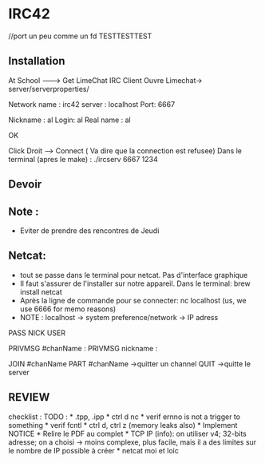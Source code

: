 # IRC42

//port un peu comme un fd
TESTTESTTEST

## Installation

At School ---> Get LimeChat IRC Client
Ouvre Limechat-> server/serverproperties/

Network name : irc42
server : localhost
Port: 6667

Nickname : al
Login: al
Real name : al

OK

Click Droit --> Connect ( Va dire que la connection est refusee)
Dans le terminal (apres le make) : ./ircserv 6667 1234

## Devoir

## Note :
* Eviter de prendre des rencontres de Jeudi

## Netcat:
* tout se passe dans le terminal pour netcat. Pas d'interface graphique
* Il faut s'assurer de l'installer sur notre appareil. Dans le terminal: brew install netcat
* Après la ligne de commande pour se connecter: nc localhost <port> (us, we use 6666 for memo reasons)
* NOTE : localhost -> system preference/network -> IP adress

PASS <pass>
NICK <nick>
USER <username>

PRIVMSG #chanName :<le message>
PRIVMSG nickname :<le message>

JOIN #chanName
PART #chanName ->quitter un channel
QUIT ->quitte le server

## REVIEW

checklist :
TODO :
	* .tpp, .ipp
	* ctrl d nc
	* verif ernno is not a trigger to something
	* verif fcntl
	* ctrl d, ctrl z (memory leaks also)
	* Implement NOTICE
	* Relire le PDF au complet
	* TCP IP (info): on utiliser v4; 32-bits adresse; on a choisi -> moins complexe, plus facile, mais il a des limites sur le nombre de IP possible à créer
	* netcat moi et loic